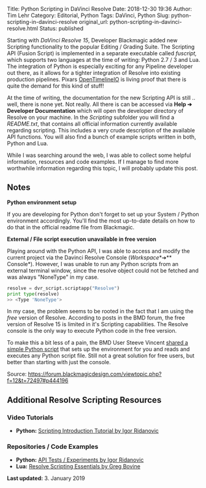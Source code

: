 Title: Python Scripting in DaVinci Resolve
Date: 2018-12-30 19:36
Author: Tim Lehr
Category: Editorial, Python
Tags: DaVinci, Python
Slug: python-scripting-in-davinci-resolve
original_url: python-scripting-in-davinci-resolve.html
Status: published

Starting with *DaVinci Resolve 15*, Developer Blackmagic added new Scripting functionality to the popular Editing / Grading Suite. The Scripting API (Fusion Script) is implemented in a separate executable called *fuscript,* which supports two languages at the time of writing: Python 2.7 / 3 and Lua. The integration of Python is especially exciting for any Pipeline developer out there, as it allows for a tighter integration of Resolve into existing production pipelines. Pixars [OpenTimelineIO](https://github.com/PixarAnimationStudios/OpenTimelineIO) is living proof that there is quite the demand for this kind of stuff!

At the time of writing, the documentation for the new Scripting API is still .. well, there is none yet. Not really. All there is can be accessed via **Help ➔ Developer Documentation** which will open the developer directory of Resolve on your machine. In the *Scripting* subfolder you will find a *README.txt*, that contains all official information currently available regarding scripting. This includes a very crude description of the available API functions. You will also find a bunch of example scripts written in both, Python and Lua.

While I was searching around the web, I was able to collect some helpful information, resources and code examples. If I manage to find more worthwhile information regarding this topic, I will probably update this post.

## Notes

**Python environment setup**

If you are developing for Python don't forget to set up your System / Python environment accordingly. You'll find the most up-to-date details on how to do that in the official readme file from Blackmagic.

**External / File script execution unavailable in free version**

Playing around with the Python API, I was able to access and modify the current project via the Davinci Resolve Console (*Workspace**➔** Console*). However, I was unable to run any Python scripts from an external terminal window, since the resolve object could not be fetched and was always "NoneType" in my case.

``` python
resolve = dvr_script.scriptapp("Resolve")
print type(resolve)
>> <Type 'NoneType'>
```

In my case, the problem seems to be rooted in the fact that I am using the *free* version of Resolve. According to posts in the BMD forum, the free version of Resolve 15 is limited in it's Scripting capabilities. The Resolve console is the only way to execute Python code in the free version.

To make this a bit less of a pain, the BMD User Steeve Vincent [shared a simple Python script](https://forum.blackmagicdesign.com/viewtopic.php?f=12&t=72497#p445423) that sets up the environment for you and reads and executes any Python script file. Still not a great solution for free users, but better than starting with just the console.

Source: <https://forum.blackmagicdesign.com/viewtopic.php?f=12&t=72497#p444196>

## Additional Resolve Scripting Resources

### Video Tutorials

-   **Python:** [Scripting Introduction Tutorial by Igor Ridanovic](https://www.youtube.com/watch?v=p6IeeWr3FOc)

### Repositories / Code Examples

-   **Python:** [API Tests / Experiments by Igor Ridanovic](https://github.com/IgorRidanovic?tab=repositories)
-   **Lua:** [Resolve Scripting Essentials by Greg Bovine](https://www.steakunderwater.com/wesuckless/viewtopic.php?t=2012)

**Last updated:** 3. January 2019
